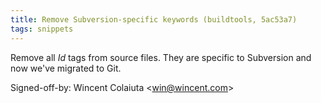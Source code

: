 ```yaml
---
title: Remove Subversion-specific keywords (buildtools, 5ac53a7)
tags: snippets
---
```


Remove all $Id$ tags from source files. They are specific to Subversion and now we've migrated to Git.

Signed-off-by: Wincent Colaiuta &lt;win@wincent.com&gt;

